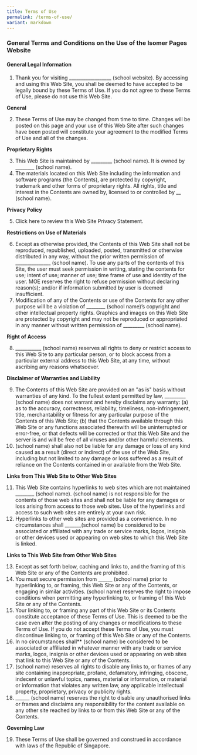 ```yaml
---
title: Terms of Use
permalink: /terms-of-use/
variant: markdown
---
```

### **General Terms and Conditions on the Use of the Isomer Pages Website**

#### **General Legal Information**

1. Thank you for visiting __________________ (school website). By accessing and using this Web Site, you shall be deemed to have accepted to be legally bound by these Terms of Use. If you do not agree to these Terms of Use, please do not use this Web Site. 

**General** 

2. These Terms of Use may be changed from time to time. Changes will be posted on this page and your use of this Web Site after such changes have been posted will constitute your agreement to the modified Terms of Use and all of the changes. 

**Proprietary Rights** 

3. This Web Site is maintained by _________ (school name). It is owned by ________  (school name).
4. The materials located on this Web Site including the information and software programs (the Contents), are protected by copyright, trademark and other forms of proprietary rights. All rights, title and interest in the Contents are owned by, licensed to or controlled by __ (school name). 

**Privacy Policy** 

5. Click here to review this Web Site Privacy Statement. 

**Restrictions on Use of Materials** 

6. Except as otherwise provided, the Contents of this Web Site shall not be reproduced, republished, uploaded, posted, transmitted or otherwise distributed in any way, without the prior written permission of _______________  (school name).  To use any parts of the contents of this Site, the user must seek permission in writing, stating the contents for use; intent of use; manner of use; time frame of use and identity of the user. MOE reserves the right to refuse permission without declaring reason(s); and/or if information submitted by user is deemed insufficient.
7. Modification of any of the Contents or use of the Contents for any other purpose will be a violation of ________  (school name)’s copyright and other intellectual property rights. Graphics and images on this Web Site are protected by copyright and may not be reproduced or appropriated in any manner without written permission of _________ (school name).

**Right of Access** 

8. ___________ (school name) reserves all rights to deny or restrict access to this Web Site to any particular person, or to block access from a particular external address to this Web Site, at any time, without ascribing any reasons whatsoever. 

**Disclaimer of Warranties and Liability**

9. The Contents of this Web Site are provided on an "as is" basis without warranties of any kind. To the fullest extent permitted by law, _________ (school name) does not warrant and hereby disclaims any warranty: 
(a) as to the accuracy, correctness, reliability, timeliness, non-infringement, title, merchantability or fitness for any particular purpose of the Contents of this Web Site; 
(b) that the Contents available through this Web Site or any functions associated therewith will be uninterrupted or error-free, or that defects will be corrected or that this Web Site and the server is and will be free of all viruses and/or other harmful elements. 
10.  (school name) shall also not be liable for any damage or loss of any kind caused as a result (direct or indirect) of the use of the Web Site, including but not limited to any damage or loss suffered as a result of reliance on the Contents contained in or available from the Web Site. 

**Links from This Web Site to Other Web Sites** 

11. This Web Site contains hyperlinks to web sites which are not maintained ________ (school name).  (school name) is not responsible for the contents of those web sites and shall not be liable for any damages or loss arising from access to those web sites. Use of the hyperlinks and access to such web sites are entirely at your own risk.
12. Hyperlinks to other web sites are provided as a convenience. In no circumstances shall _______(school name) be considered to be associated or affiliated with any trade or service marks, logos, insignia or other devices used or appearing on web sites to which this Web Site is linked.

**Links to This Web Site from Other Web Sites**

13. Except as set forth below, caching and links to, and the framing of this Web Site or any of the Contents are prohibited. 
14. You must secure permission from ______ (school name) prior to hyperlinking to, or framing, this Web Site or any of the Contents, or engaging in similar activities.  (school name) reserves the right to impose conditions when permitting any hyperlinking to, or framing of this Web Site or any of the Contents. 
15. Your linking to, or framing any part of this Web Site or its Contents constitute acceptance of these Terms of Use. This is deemed to be the case even after the posting of any changes or modifications to these Terms of Use. If you do not accept these Terms of Use, you must discontinue linking to, or framing of this Web Site or any of the Contents. 
16. In no circumstances shall**  (school name) be considered to be associated or affiliated in whatever manner with any trade or service marks, logos, insignia or other devices used or appearing on web sites that link to this Web Site or any of the Contents. 
17.  (school name) reserves all rights to disable any links to, or frames of any site containing inappropriate, profane, defamatory, infringing, obscene, indecent or unlawful topics, names, material or information, or material or information that violates any written law, any applicable intellectual property, proprietary, privacy or publicity rights. 
18. ______ (school name) reserves the right to disable any unauthorised links or frames and disclaims any responsibility for the content available on any other site reached by links to or from this Web Site or any of the Contents. 

**Governing Law** 

19. These Terms of Use shall be governed and construed in accordance with laws of the Republic of Singapore.